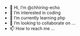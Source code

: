 - 👋 Hi, I’m @chhiring-echo
- 👀 I’m interested in coding 
- 🌱 I’m currently learning php
- 💞️ I’m looking to collaborate on ...
- 📫 How to reach me ...

<!---
chhiring-echo/chhiring-echo is a ✨ special ✨ repository because its `README.md` (this file) appears on your GitHub profile.
You can click the Preview link to take a look at your changes.
--->
